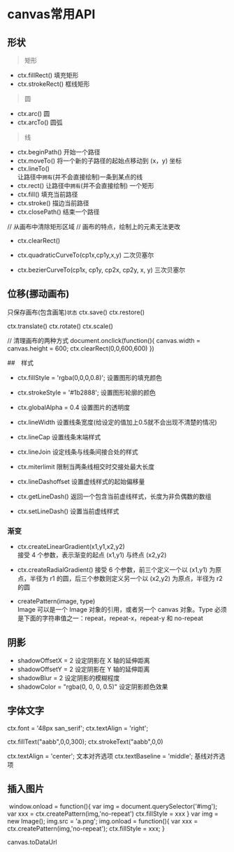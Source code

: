 # canvas常用API
## 形状

> 矩形

* ctx.fillRect()  填充矩形
* ctx.strokeRect() 框线矩形

> 圆

* ctx.arc()  圆
* ctx.arcTo() 圆弧

> 线

* ctx.beginPath() 开始一个路径
* ctx.moveTo()    将一个新的子路径的起始点移动到 (x，y) 坐标
* ctx.lineTo()    
  让路径中`拥有`(并不会直接绘制)一条到某点的线
* ctx.rect()
  让路径中`拥有`(并不会直接绘制) 一个矩形
* ctx.fill()      填充当前路径
* ctx.stroke()    描边当前路径
* ctx.closePath() 结束一个路径

// 从画布中清除矩形区域
// 画布的特点，绘制上的元素无法更改
* ctx.clearRect()

* ctx.quadraticCurveTo(cp1x,cp1y,x,y)  二次贝塞尔
* ctx.bezierCurveTo(cp1x, cp1y, cp2x, cp2y, x, y)  三次贝塞尔

## 位移(挪动画布)
只保存画布(包含画笔)`状态`
ctx.save()
ctx.restore()

ctx.translate()
ctx.rotate()
ctx.scale()

// 清理画布的两种方式
document.onclick(function(){
  canvas.width = canvas.height = 600;
  ctx.clearRect(0,0,600,600)
  })

##　样式
* ctx.fillStyle = 'rgba(0,0,0,0.8)';  设置图形的填充颜色
* ctx.strokeStyle = '#1b2888';     设置图形轮廓的颜色
* ctx.globalAlpha = 0.4     设置图片的透明度

* ctx.lineWidth         设置线条宽度(给设定的值加上0.5就不会出现不清楚的情况)
* ctx.lineCap           设置线条末端样式
* ctx.lineJoin          设定线条与线条间接合处的样式
* ctx.miterlimit        限制当两条线相交时交接处最大长度
* ctx.lineDashoffset    设置虚线样式的起始偏移量
* ctx.getLineDash()     返回一个包含当前虚线样式，长度为非负偶数的数组
* ctx.setLineDash()     设置当前虚线样式
### 渐变  
* ctx.createLinearGradient(x1,y1,x2,y2)  
  接受 4 个参数，表示渐变的起点 (x1,y1) 与终点 (x2,y2)
* ctx.createRadialGradient()
  接受 6 个参数，前三个定义一个以 (x1,y1) 为原点，半径为 r1 的圆，后三个参数则定义另一个以 (x2,y2) 为原点，半径为 r2 的圆

* createPattern(image, type)  
  Image 可以是一个 Image 对象的引用，或者另一个 canvas 对象。Type 必须是下面的字符串值之一：repeat，repeat-x，repeat-y 和 no-repeat

## 阴影
* shadowOffsetX = 2  设定阴影在 X 轴的延伸距离
* shadowOffsetY = 2  设定阴影在 Y 轴的延伸距离
* shadowBlur = 2   设定阴影的模糊程度
* shadowColor = "rgba(0, 0, 0, 0.5)"  设定阴影颜色效果  

## 字体文字
ctx.font = '48px san_serif';
ctx.textAlign = 'right';

ctx.fillText("aabb",0,0,300);
ctx.strokeText("aabb",0,0)

ctx.textAlign = 'center';  文本对齐选项
ctx.textBaseline = 'middle';  基线对齐选项

## 插入图片
<img>
window.onload = function(){
  var img = document.querySelector('#img');
  var xxx = ctx.createPattern(img,'no-repeat')
  ctx.fillStyle = xxx
}
var img = new Image();
img.src = 'a.png';
img.onload = function(){
  var xxx = ctx.createPattern(img,'no-repeat');
  ctx.fillStyle = xxx;
}

canvas.toDataUrl
